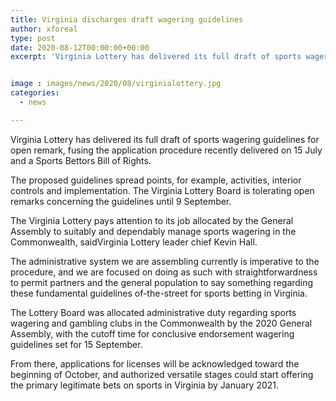 ```yaml
---
title: Virginia discharges draft wagering guidelines
author: xforeal 
type: post
date: 2020-08-12T00:00:00+00:00
excerpt: 'Virginia Lottery has delivered its full draft of sports wagering guidelines for open remark, fusing the application procedure recently delivered on 15 July and a Sports Bettors Bill of Rights '


image : images/news/2020/08/virginialottery.jpg
categories:
  - news

---
```

Virginia Lottery has delivered its full draft of sports wagering guidelines for open remark, fusing the application procedure recently delivered on 15 July and a Sports Bettors Bill of Rights. 

The proposed guidelines spread points, for example, activities, interior controls and implementation. The Virginia Lottery Board is tolerating open remarks concerning the guidelines until 9 September. 

The Virginia Lottery pays attention to its job allocated by the General Assembly to suitably and dependably manage sports wagering in the Commonwealth, saidVirginia Lottery leader chief Kevin Hall. 

The administrative system we are assembling currently is imperative to the procedure, and we are focused on doing as such with straightforwardness to permit partners and the general population to say something regarding these fundamental guidelines of-the-street for sports betting in Virginia. 

The Lottery Board was allocated administrative duty regarding sports wagering and gambling clubs in the Commonwealth by the 2020 General Assembly, with the cutoff time for conclusive endorsement wagering guidelines set for 15 September. 

From there, applications for licenses will be acknowledged toward the beginning of October, and authorized versatile stages could start offering the primary legitimate bets on sports in Virginia by January 2021.